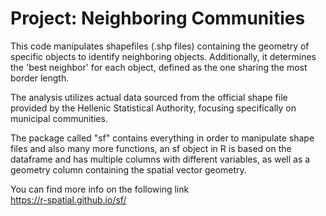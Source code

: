 # Project: Neighboring Communities

This code manipulates shapefiles (.shp files) containing the geometry of specific objects to identify neighboring objects. Additionally, it determines the 'best neighbor' for each object, defined as the one sharing the most border length.

The analysis utilizes actual data sourced from the official shape file provided by the Hellenic Statistical Authority, focusing specifically on municipal communities.

The package called "sf" contains everything in order to manipulate shape files and also many more functions, an sf object in R is based on the dataframe and has multiple columns with different variables, as well as a geometry column containing the spatial vector geometry.

You can find more info on the following link \
<https://r-spatial.github.io/sf/>
